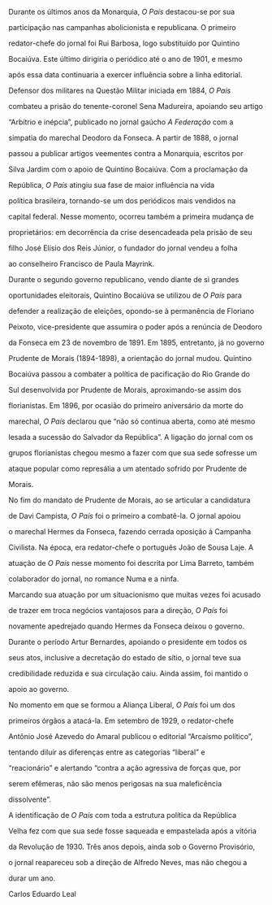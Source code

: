 

Durante os últimos anos da Monarquia, *O País* destacou-se por sua

participação nas campanhas abolicionista e republicana. O primeiro

redator-chefe do jornal foi Rui Barbosa, logo substituído por Quintino

Bocaiúva. Este último dirigiria o periódico até o ano de 1901, e mesmo

após essa data continuaria a exercer influência sobre a linha editorial.



Defensor dos militares na Questão Militar iniciada em 1884, *O País*

combateu a prisão do tenente-coronel Sena Madureira, apoiando seu artigo

“Arbítrio e inépcia”, publicado no jornal gaúcho *A Federação* com a

simpatia do marechal Deodoro da Fonseca. A partir de 1888, o jornal

passou a publicar artigos veementes contra a Monarquia, escritos por

Silva Jardim com o apoio de Quintino Bocaiúva. Com a proclamação da

República, *O País* atingiu sua fase de maior influência na vida

política brasileira, tornando-se um dos periódicos mais vendidos na

capital federal. Nesse momento, ocorreu também a primeira mudança de

proprietários: em decorrência da crise desencadeada pela prisão de seu

filho José Elísio dos Reis Júnior, o fundador do jornal vendeu a folha

ao conselheiro Francisco de Paula Mayrink.



Durante o segundo governo republicano, vendo diante de si grandes

oportunidades eleitorais, Quintino Bocaiúva se utilizou de *O País* para

defender a realização de eleições, opondo-se à permanência de Floriano

Peixoto, vice-presidente que assumira o poder após a renúncia de Deodoro

da Fonseca em 23 de novembro de 1891. Em 1895, entretanto, já no governo

Prudente de Morais (1894-1898), a orientação do jornal mudou. Quintino

Bocaiúva passou a combater a política de pacificação do Rio Grande do

Sul desenvolvida por Prudente de Morais, aproximando-se assim dos

florianistas. Em 1896, por ocasião do primeiro aniversário da morte do

marechal, *O País* declarou que “não só continua aberta, como até mesmo

lesada a sucessão do Salvador da República”. A ligação do jornal com os

grupos florianistas chegou mesmo a fazer com que sua sede sofresse um

ataque popular como represália a um atentado sofrido por Prudente de

Morais.



No fim do mandato de Prudente de Morais, ao se articular a candidatura

de Davi Campista, *O País* foi o primeiro a combatê-la. O jornal apoiou

o marechal Hermes da Fonseca, fazendo cerrada oposição à Campanha

Civilista. Na época, era redator-chefe o português João de Sousa Laje. A

atuação de *O País* nesse momento foi descrita por Lima Barreto, também

colaborador do jornal, no romance Numa e a ninfa.



Marcando sua atuação por um situacionismo que muitas vezes foi acusado

de trazer em troca negócios vantajosos para a direção, *O País* foi

novamente apedrejado quando Hermes da Fonseca deixou o governo.



Durante o período Artur Bernardes, apoiando o presidente em todos os

seus atos, inclusive a decretação do estado de sítio, o jornal teve sua

credibilidade reduzida e sua circulação caiu. Ainda assim, foi mantido o

apoio ao governo.



No momento em que se formou a Aliança Liberal, *O País* foi um dos

primeiros órgãos a atacá-la. Em setembro de 1929, o redator-chefe

Antônio José Azevedo do Amaral publicou o editorial “Arcaísmo político”,

tentando diluir as diferenças entre as categorias “liberal” e

“reacionário” e alertando “contra a ação agressiva de forças que, por

serem efêmeras, não são menos perigosas na sua maleficência

dissolvente”.



A identificação de *O País* com toda a estrutura política da República

Velha fez com que sua sede fosse saqueada e empastelada após a vitória

da Revolução de 1930. Três anos depois, ainda sob o Governo Provisório,

o jornal reapareceu sob a direção de Alfredo Neves, mas não chegou a

durar um ano.



Carlos Eduardo Leal



